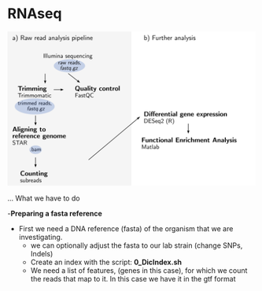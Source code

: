 # RNAseq

![alt text](RNApipeline.png)


... What we have to do


-**Preparing a fasta reference**
  - First we need a DNA reference (fasta) of the organism that we are investigating. 
    - we can optionally adjust the fasta to our lab strain (change SNPs, Indels)
    - Create an index with the script: **0_DicIndex.sh**
    - We need a list of features, (genes in this case), for which we count the reads that map to it. In this case we have it in the gtf format
